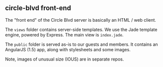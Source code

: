 ## circle-blvd front-end

The "front end" of the Circle Blvd server is
basically an HTML / web client.

The `views` folder contains server-side templates.
We use the Jade template engine, powered by Express. 
The main view is `index.jade`.

The `public` folder is served as-is to our guests 
and members. It contains an AngularJS (1.5) app, 
along with stylesheets and some images.

Note, images of unusual size (IOUS) are in separate repos.